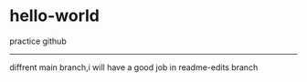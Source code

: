 # hello-world
practice github

---------
diffrent main branch,i will have a good job in readme-edits branch
